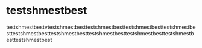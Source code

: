 # testshmestbest
testshmestbestvtestshmestbesttestshmestbesttestshmestbesttestshmestbesttestshmestbesttestshmestbesttestshmestbesttestshmestbesttestshmestbesttestshmestbest
